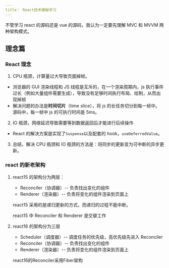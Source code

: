 ```yaml
---
title： React技术揭秘学习
---
```


不管学习 react 的源码还是 vue 的源码，我认为一定要先理解 MVC 和 MVVM 两种架构模式。

## 理念篇

### React 理念

1. CPU 瓶颈，计算量过大导致页面掉帧。

- 浏览器的 GUI 渲染线程和 JS 线程是互斥的，在一个渲染周期内，js 执行事件过长（例如大量组件需要生成），导致没有足够时间执行布局、绘制，从而出现掉帧
- 解决问题的办法是**时间切片**（time slice），将 js 的长任务切分到每一帧中。源码中，每一帧中 js 的可执行时间是 5ms。

2. IO 瓶颈，网络延迟导致需要等到数据返回后才能进行后续操作

- React 的解决方案是实现了`Suspense`以及配套的 hook，`useDeferredValue`。

3. 总结，解决 CPU 瓶颈和 IO 瓶颈的方法是：将同步的更新变为可中断的异步更新。

### react 的新老架构

1. react15 的架构分为两层：

   - Reconciler（协调器）-- 负责找出变化的组件
   - Renderer（渲染器）-- 负责将变化的组件渲染到页面上

   react15 采用的是递归更新的方式，而递归的过程不能中断。

   react15 中 Reconciler 和 Renderer 是交替工作

2. react16 的架构分为三层

   - Scheduler（调度器）-- 调度任务的优先级，高优先级先进入 Reconciler
   - Reconciler（协调器）-- 负责找出变化的组件
   - Renderer（渲染器）-- 负责将变化的组件渲染到页面上

    react16的Reconciler采用Fiber架构